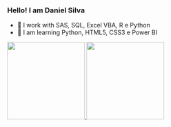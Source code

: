 ### Hello! I am Daniel Silva

- 🔭 I work with SAS, SQL, Excel VBA, R e Python  
- 🌱 I am learning Python, HTML5, CSS3 e Power BI 

 <div>
  <a href="https://github.com/Bombjack88">
  <img height="180em" src="https://github-readme-stats.vercel.app/api?username=Bombjack88&show_icons=true&theme=light&include_all_commits=true&count_private=true"/>
  <img height="180em" src="https://github-readme-stats.vercel.app/api/top-langs/?username=Bombjack88&layout=compact&langs_count=7&theme=light"/>
</div>
 
